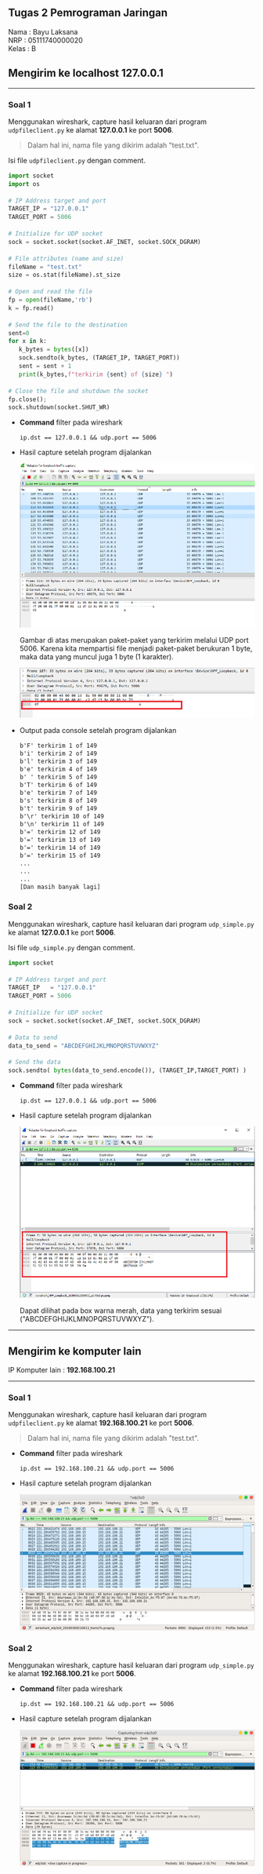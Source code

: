 ## Tugas 2 Pemrograman Jaringan

Nama  : Bayu Laksana<br>
NRP   : 05111740000020<br>
Kelas : B

## Mengirim ke localhost 127.0.0.1

----

### Soal 1

Menggunakan wireshark, capture hasil keluaran dari program `udpfileclient.py` ke alamat **127.0.0.1** ke port **5006**.

> Dalam hal ini, nama file yang dikirim adalah "test.txt".

Isi file `udpfileclient.py` dengan comment.

```py
import socket
import os

# IP Address target and port
TARGET_IP = "127.0.0.1"
TARGET_PORT = 5006

# Initialize for UDP socket
sock = socket.socket(socket.AF_INET, socket.SOCK_DGRAM)

# File attributes (name and size)
fileName = "test.txt"
size = os.stat(fileName).st_size

# Open and read the file
fp = open(fileName,'rb')
k = fp.read()

# Send the file to the destination
sent=0
for x in k:
   k_bytes = bytes([x])
   sock.sendto(k_bytes, (TARGET_IP, TARGET_PORT))
   sent = sent + 1
   print(k_bytes,f"terkirim {sent} of {size} ")

# Close the file and shutdown the socket
fp.close();
sock.shutdown(socket.SHUT_WR)
```

- **Command** filter pada wireshark

    ```
    ip.dst == 127.0.0.1 && udp.port == 5006
    ```

- Hasil capture setelah program dijalankan

    ![](img/SS2.png)

    Gambar di atas merupakan paket-paket yang terkirim melalui UDP port 5006. Karena kita mempartisi file menjadi paket-paket berukuran 1 byte, maka data yang muncul juga 1 byte (1 karakter).

    ![](img/SS3.png)

- Output pada console setelah program dijalankan

    ```
    b'F' terkirim 1 of 149 
    b'i' terkirim 2 of 149 
    b'l' terkirim 3 of 149 
    b'e' terkirim 4 of 149 
    b' ' terkirim 5 of 149 
    b'T' terkirim 6 of 149 
    b'e' terkirim 7 of 149 
    b's' terkirim 8 of 149 
    b't' terkirim 9 of 149 
    b'\r' terkirim 10 of 149 
    b'\n' terkirim 11 of 149 
    b'=' terkirim 12 of 149 
    b'=' terkirim 13 of 149 
    b'=' terkirim 14 of 149 
    b'=' terkirim 15 of 149 
    ...
    ...
    ...
    [Dan masih banyak lagi]
    ```

### Soal 2

Menggunakan wireshark, capture hasil keluaran dari program `udp_simple.py` ke alamat **127.0.0.1** ke port **5006**.

Isi file `udp_simple.py` dengan comment.

```py
import socket

# IP Address target and port
TARGET_IP   = "127.0.0.1"
TARGET_PORT = 5006

# Initialize for UDP socket
sock = socket.socket(socket.AF_INET, socket.SOCK_DGRAM)

# Data to send
data_to_send = "ABCDEFGHIJKLMNOPQRSTUVWXYZ"

# Send the data
sock.sendto( bytes(data_to_send.encode()), (TARGET_IP,TARGET_PORT) )
```

- **Command** filter pada wireshark

    ```
    ip.dst == 127.0.0.1 && udp.port == 5006
    ```

- Hasil capture setelah program dijalankan

    ![](img/SS1.png)

    Dapat dilihat pada box warna merah, data yang terkirim sesuai ("ABCDEFGHIJKLMNOPQRSTUVWXYZ").

----

## Mengirim ke komputer lain

IP Komputer lain : **192.168.100.21**

----

### Soal 1

Menggunakan wireshark, capture hasil keluaran dari program `udpfileclient.py` ke alamat **192.168.100.21** ke port **5006**.

> Dalam hal ini, nama file yang dikirim adalah "test.txt".

- **Command** filter pada wireshark

    ```
    ip.dst == 192.168.100.21 && udp.port == 5006
    ```

- Hasil capture setelah program dijalankan

    ![](img/wireshark1-computer.png)

### Soal 2

Menggunakan wireshark, capture hasil keluaran dari program `udp_simple.py` ke alamat **192.168.100.21** ke port **5006**.

- **Command** filter pada wireshark

    ```
    ip.dst == 192.168.100.21 && udp.port == 5006
    ```

- Hasil capture setelah program dijalankan

    ![](img/wireshark2-computer.png)

